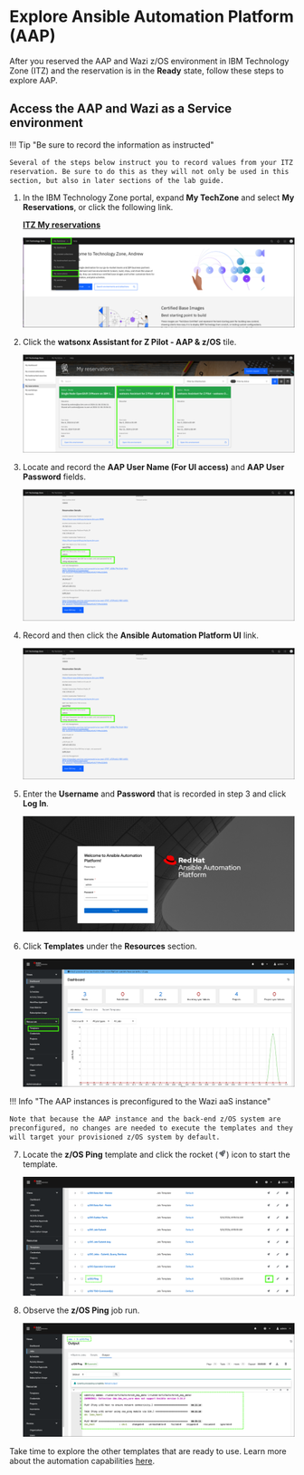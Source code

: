 # Explore Ansible Automation Platform (AAP)
After you reserved the AAP and Wazi z/OS environment in IBM Technology Zone (ITZ) and the reservation is in the **Ready** state, follow these steps to explore AAP. 

## Access the AAP and Wazi as a Service environment

!!! Tip "Be sure to record the information as instructed"

    Several of the steps below instruct you to record values from your ITZ reservation. Be sure to do this as they will not only be used in this section, but also in later sections of the lab guide.

1. In the IBM Technology Zone portal, expand **My TechZone** and select **My Reservations**, or click the following link.

     <a href="https://techzone.ibm.com/my/reservations" target="_blank">**ITZ My reservations**</a>
   
    ![](_attachments/itzMyReservations0.png)

2. Click the **watsonx Assistant for Z Pilot - AAP & z/OS** tile.

    ![](_attachments/itzMyReservations5.png)

3. Locate and record the **AAP User Name (For UI access)** and **AAP User Password** fields.

    ![](_attachments/itzAAPReservation0.png)

4. Record and then click the **Ansible Automation Platform UI** link.

    ![](_attachments/itzAAPReservation1.png)

5. Enter the **Username** and **Password** that is recorded in step 3 and click **Log In**.

    ![](_attachments/aapLogin.png)

6. Click **Templates** under the **Resources** section.

    ![](_attachments/aapTemplatesMenu.png)

!!! Info "The AAP instances is preconfigured to the Wazi aaS instance"

    Note that because the AAP instance and the back-end z/OS system are preconfigured, no changes are needed to execute the templates and they will target your provisioned z/OS system by default.

7. Locate the **z/OS Ping** template and click the rocket (![](_attachments/rocketIcon.png)) icon to start the template. 

    ![](_attachments/launchzOSPing.png)

8. Observe the **z/OS Ping** job run.

    ![](_attachments/zOSpingJob.png)

Take time to explore the other templates that are ready to use. Learn more about the automation capabilities <a href="https://ibm.ent.box.com/v/ansible4zos-demo-guide" target="_blank">here</a>.
